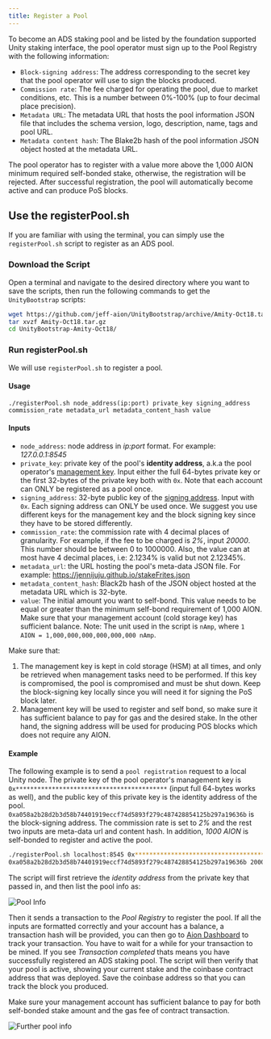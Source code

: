 ```yaml
---
title: Register a Pool
---
```


To become an ADS staking pool and be listed by the foundation supported Unity staking interface, the pool operator must sign up to the Pool Registry with the following information:

- `Block-signing address`: The address corresponding to the secret key that the pool operator will use to sign the blocks produced.
- `Commission rate`: The fee charged for operating the pool, due to market conditions, etc. This is a number between 0%-100% (up to four decimal place precision).
- `Metadata URL`: The metadata URL that hosts the pool information JSON file that includes the schema version, logo, description, name, tags and pool URL.
- `Metadata content hash`: The Blake2b hash of the pool information JSON object hosted at the metadata URL.

The pool operator has to register with a value more above the 1,000 AION minimum required self-bonded stake, otherwise, the registration will be rejected. After successful registration, the pool will automatically become active and can produce PoS blocks.

## Use the registerPool.sh

If you are familiar with using the terminal, you can simply use the `registerPool.sh` script to register as an ADS pool.

### Download the Script

Open a terminal and navigate to the desired directory where you want to save the scripts, then run the following commands to get the `UnityBootstrap` scripts:

```bash
wget https://github.com/jeff-aion/UnityBootstrap/archive/Amity-Oct18.tar.gz
tar xvzf Amity-Oct18.tar.gz
cd UnityBootstrap-Amity-Oct18/
```

### Run registerPool.sh

 We will use `registerPool.sh` to register a pool.

#### Usage

```text
./registerPool.sh node_address(ip:port) private_key signing_address commission_rate metadata_url metadata_content_hash value
```

#### Inputs

- `node_address`: node address in *ip:port* format. For example: *127.0.0.1:8545*<br>
- `private_key`: private key of the pool's **identity address**, a.k.a the pool operator's [management key](#management-keycold-key). Input either the full 64-bytes private key or the first 32-bytes of the private key both with `0x`. Note that each account can ONLY be registered as a pool once. <br>
- `signing_address`: 32-byte public key of the [signing address](#block-signing-keyhot-key). Input with `0x`. Each signing address can ONLY be used once. We suggest you use different keys for the management key and the block signing key since they have to be stored differently.<br>
- `commission_rate`: the commission rate with 4 decimal places of granularity. For example, if the fee to be charged is *2%*, input *20000*. This number should be between 0 to 1000000. Also, the value can at most have 4 decimal places, i.e: 2.1234% is valid but not 2.12345%. <br>
- `metadata_url`: the URL hosting the pool's meta-data JSON file. For example: https://jennijuju.github.io/stakeFrites.json<br>
- `metadata_content_hash`: Black2b hash of the JSON object hosted at the metadata URL which is 32-byte. <br>
- `value`: The initial amount you want to self-bond. This value needs to be equal or greater than the minimum self-bond requirement of 1,000 AION. Make sure that your management account (cold storage key) has sufficient balance. Note: The unit used in the script is `nAmp`, where ```1 AION = 1,000,000,000,000,000,000 nAmp```.

Make sure that:

1. The management key is kept in cold storage (HSM) at all times, and only be retrieved when management tasks need to be performed. If this key is compromised, the pool is compromised and must be shut down. Keep the block-signing key locally since you will need it for signing the PoS block later.
2. Management key will be used to register and self bond, so make sure it has sufficient balance to pay for gas and the desired stake. In the other hand, the signing address will be used for producing POS blocks which does not require any AION.

#### Example

The following example is to send a `pool registration` request to a local Unity node. The private key of the pool operator's management key is `0x******************************************` (input full 64-bytes works as well), and the public key of this private key is the identity address of the pool. `0xa058a2b28d2b3d58b74401919eccf74d5893f279c487428854125b297a19636b` is the block-signing address. The commission rate is set to *2%* and the rest two inputs are meta-data url and content hash. In addition, _1000 AION_ is self-bonded to register and active the pool.

```bash
./registerPool.sh localhost:8545 0x******************************************
0xa058a2b28d2b3d58b74401919eccf74d5893f279c487428854125b297a19636b 20000 https://jennijuju.github.io/stakeFrites.json 0x558729f5c8468f52b1f532ed53de5df98c0b94c66620c9e6f92b90f06f47a365 1000000000000000000000
```

The script will first retrieve the *identity address* from the private key that passed in, and then list the pool info as:

![Pool Info](https://files.readme.io/9a5cf55-poolInfo.png)

Then it sends a transaction to the *Pool Registry* to register the pool. If all the inputs are formatted correctly and your account has a balance, a transaction hash will be provided, you can then go to [Aion Dashboard](https://amity.aion.network/#/dashboard) to track your transaction. You have to wait for a while for your transaction to be mined. If you see *Transaction completed* thats means you have successfully registered an ADS staking pool. The script will then verify that your pool is active, showing your current stake and the coinbase contract address that was deployed. Save the coinbase address so that you can track the block you produced.

Make sure your management account has sufficient balance to pay for both self-bonded stake amount and the gas fee of contract transaction.

![Further pool info](https://files.readme.io/2502dd0-poolInfo.png)
